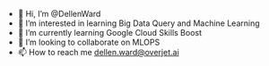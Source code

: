 - 👋 Hi, I’m @DellenWard
- 👀 I’m interested in learning Big Data Query and Machine Learning
- 🌱 I’m currently learning Google Cloud Skills Boost
- 💞️ I’m looking to collaborate on MLOPS
- 📫 How to reach me dellen.ward@overjet.ai

<!---
DellenWard/DellenWard is a ✨ special ✨ repository because its `README.md` (this file) appears on your GitHub profile.
You can click the Preview link to take a look at your changes.
--->
